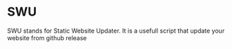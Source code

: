 # SWU
SWU stands for Static Website Updater. It is a usefull script that update your website from github release
